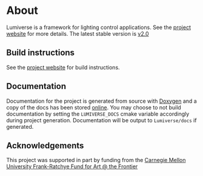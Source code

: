 # About
Lumiverse is a framework for lighting control applications. See the [project website](http://lumiverse.cs.cmu.edu) for more details.
The latest stable version is [v2.0](https://github.com/ebshimizu/Lumiverse/tree/v2.0)

## Build instructions
See the [project website](http://lumiverse.cs.cmu.edu) for build instructions.

## Documentation
Documentation for the project is generated from source with [Doxygen](http://www.stack.nl/~dimitri/doxygen/) and a copy of the docs has been stored [online](http://lumiverse.cs.cmu.edu/docs/).
You may choose to not build documentation by setting the `LUMIVERSE_DOCS`
cmake variable accordingly during project generation.
Documentation will be output to  `Lumiverse/docs` if generated. 

## Acknowledgements
This project was supported in part by funding from the [Carnegie Mellon
University Frank-Ratchye Fund for Art @ the Frontier](http://studioforcreativeinquiry.org/)